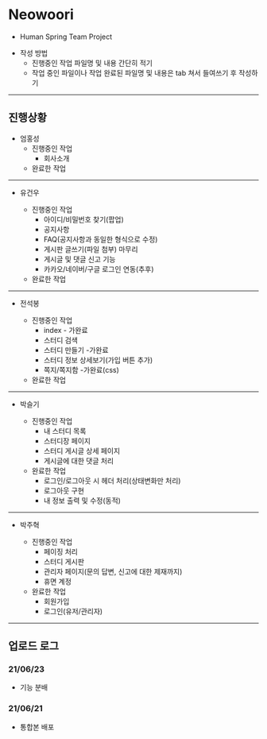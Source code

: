 # Neowoori
  * Human Spring Team Project
  - 작성 방법
    + 진행중인 작업 파일명 및 내용 간단히 적기
    + 작업 중인 파일이나 작업 완료된 파일명 및 내용은 tab 쳐서 들여쓰기 후 작성하기
---

## 진행상황
* 엄홍성
  - 진행중인 작업
    - 회사소개
  + 완료한 작업


---
* 유건우
  - 진행중인 작업
    - 아이디/비밀번호 찾기(팝업)
    - 공지사항
    - FAQ(공지사항과 동일한 형식으로 수정)
    - 게시판 글쓰기(파일 첨부) 마무리
    - 게시글 및 댓글 신고 기능
    - 카카오/네이버/구글 로그인 연동(추후)
  
  + 완료한 작업


---
* 전석봉
  - 진행중인 작업
    - index - 가완료
    - 스터디 검색
    - 스터디 만들기 -가완료
    - 스터디 정보 상세보기(가입 버튼 추가)
    - 쪽지/쪽지함 -가완료(css)
  
  + 완료한 작업


---
* 박슬기
  - 진행중인 작업
    - 내 스터디 목록
    - 스터디장 페이지
    - 스터디 게시글 상세 페이지
    - 게시글에 대한 댓글 처리
  
  + 완료한 작업
    - 로그인/로그아웃 시 헤더 처리(상태변화만 처리)
    - 로그아웃 구현
    - 내 정보 출력 및 수정(동적)

---
* 박주혁
  - 진행중인 작업
    - 페이징 처리
    - 스터디 게시판
    - 관리자 페이지(문의 답변, 신고에 대한 제재까지)
    - 휴면 계정
  
  + 완료한 작업
    - 회원가입
    - 로그인(유저/관리자)

---
## 업로드 로그
### 21/06/23
+ 기능 분배

### 21/06/21
+ 통합본 배포
